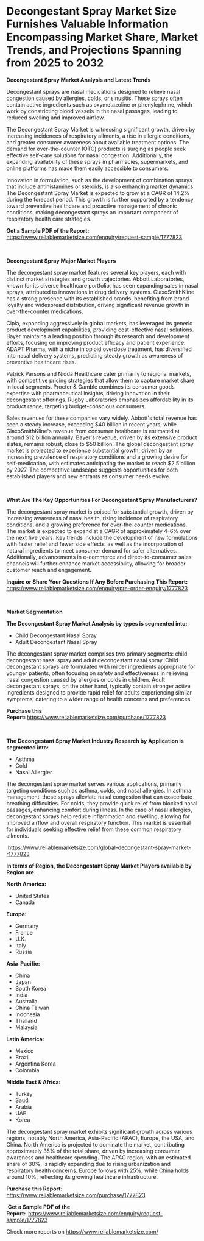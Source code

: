 <p><h1>Decongestant Spray Market Size Furnishes Valuable Information Encompassing Market Share, Market Trends, and Projections Spanning from 2025 to 2032</h1></p><p><strong>Decongestant Spray Market Analysis and Latest Trends</strong></p>
<p><p>Decongestant sprays are nasal medications designed to relieve nasal congestion caused by allergies, colds, or sinusitis. These sprays often contain active ingredients such as oxymetazoline or phenylephrine, which work by constricting blood vessels in the nasal passages, leading to reduced swelling and improved airflow.</p><p>The Decongestant Spray Market is witnessing significant growth, driven by increasing incidences of respiratory ailments, a rise in allergic conditions, and greater consumer awareness about available treatment options. The demand for over-the-counter (OTC) products is surging as people seek effective self-care solutions for nasal congestion. Additionally, the expanding availability of these sprays in pharmacies, supermarkets, and online platforms has made them easily accessible to consumers.</p><p>Innovation in formulation, such as the development of combination sprays that include antihistamines or steroids, is also enhancing market dynamics. The Decongestant Spray Market is expected to grow at a CAGR of 14.2% during the forecast period. This growth is further supported by a tendency toward preventive healthcare and proactive management of chronic conditions, making decongestant sprays an important component of respiratory health care strategies.</p></p>
<p><strong>Get a Sample PDF of the Report:&nbsp;</strong> <a href="https://www.reliablemarketsize.com/enquiry/request-sample/1777823?utm_campaign=3075&utm_medium=2&utm_source=Github&utm_content=ia&utm_term=08032025&utm_id=decongestant-spray">https://www.reliablemarketsize.com/enquiry/request-sample/1777823</a></p>
<p>&nbsp;</p>
<p><strong>Decongestant Spray Major Market Players</strong></p>
<p><p>The decongestant spray market features several key players, each with distinct market strategies and growth trajectories. Abbott Laboratories, known for its diverse healthcare portfolio, has seen expanding sales in nasal sprays, attributed to innovations in drug delivery systems. GlaxoSmithKline has a strong presence with its established brands, benefiting from brand loyalty and widespread distribution, driving significant revenue growth in over-the-counter medications.</p><p>Cipla, expanding aggressively in global markets, has leveraged its generic product development capabilities, providing cost-effective nasal solutions. Bayer maintains a leading position through its research and development efforts, focusing on improving product efficacy and patient experience. ADAPT Pharma, with a niche in opioid overdose treatment, has diversified into nasal delivery systems, predicting steady growth as awareness of preventive healthcare rises.</p><p>Patrick Parsons and Nidda Healthcare cater primarily to regional markets, with competitive pricing strategies that allow them to capture market share in local segments. Procter & Gamble combines its consumer goods expertise with pharmaceutical insights, driving innovation in their decongestant offerings. Rugby Laboratories emphasizes affordability in its product range, targeting budget-conscious consumers.</p><p>Sales revenues for these companies vary widely. Abbott's total revenue has seen a steady increase, exceeding $40 billion in recent years, while GlaxoSmithKline's revenue from consumer healthcare is estimated at around $12 billion annually. Bayer's revenue, driven by its extensive product slates, remains robust, close to $50 billion. The global decongestant spray market is projected to experience substantial growth, driven by an increasing prevalence of respiratory conditions and a growing desire for self-medication, with estimates anticipating the market to reach $2.5 billion by 2027. The competitive landscape suggests opportunities for both established players and new entrants as consumer needs evolve.</p></p>
<p>&nbsp;</p>
<p><strong>What Are The Key Opportunities For Decongestant Spray Manufacturers?</strong></p>
<p><p>The decongestant spray market is poised for substantial growth, driven by increasing awareness of nasal health, rising incidence of respiratory conditions, and a growing preference for over-the-counter medications. The market is expected to expand at a CAGR of approximately 4-6% over the next five years. Key trends include the development of new formulations with faster relief and fewer side effects, as well as the incorporation of natural ingredients to meet consumer demand for safer alternatives. Additionally, advancements in e-commerce and direct-to-consumer sales channels will further enhance market accessibility, allowing for broader customer reach and engagement.</p></p>
<p><strong>Inquire or Share Your Questions If Any Before Purchasing This Report:</strong> <a href="https://www.reliablemarketsize.com/enquiry/pre-order-enquiry/1777823?utm_campaign=3075&utm_medium=2&utm_source=Github&utm_content=ia&utm_term=08032025&utm_id=decongestant-spray">https://www.reliablemarketsize.com/enquiry/pre-order-enquiry/1777823</a></p>
<p>&nbsp;</p>
<p><strong>Market Segmentation</strong></p>
<p><strong>The Decongestant Spray Market Analysis by types is segmented into:</strong></p>
<p><ul><li>Child Decongestant Nasal Spray</li><li>Adult Decongestant Nasal Spray</li></ul></p>
<p><p>The decongestant spray market comprises two primary segments: child decongestant nasal spray and adult decongestant nasal spray. Child decongestant sprays are formulated with milder ingredients appropriate for younger patients, often focusing on safety and effectiveness in relieving nasal congestion caused by allergies or colds in children. Adult decongestant sprays, on the other hand, typically contain stronger active ingredients designed to provide rapid relief for adults experiencing similar symptoms, catering to a wider range of health concerns and preferences.</p></p>
<p><strong>Purchase this Report:&nbsp;</strong><a href="https://www.reliablemarketsize.com/purchase/1777823?utm_campaign=3075&utm_medium=2&utm_source=Github&utm_content=ia&utm_term=08032025&utm_id=decongestant-spray">https://www.reliablemarketsize.com/purchase/1777823</a></p>
<p>&nbsp;</p>
<p><strong>The Decongestant Spray Market Industry Research by Application is segmented into:</strong></p>
<p><ul><li>Asthma</li><li>Cold</li><li>Nasal Allergies</li></ul></p>
<p><p>The decongestant spray market serves various applications, primarily targeting conditions such as asthma, colds, and nasal allergies. In asthma management, these sprays alleviate nasal congestion that can exacerbate breathing difficulties. For colds, they provide quick relief from blocked nasal passages, enhancing comfort during illness. In the case of nasal allergies, decongestant sprays help reduce inflammation and swelling, allowing for improved airflow and overall respiratory function. This market is essential for individuals seeking effective relief from these common respiratory ailments.</p></p>
<p><a href="https://www.reliablemarketsize.com/global-decongestant-spray-market-r1777823?utm_campaign=3075&utm_medium=2&utm_source=Github&utm_content=ia&utm_term=08032025&utm_id=decongestant-spray">&nbsp;https://www.reliablemarketsize.com/global-decongestant-spray-market-r1777823</a></p>
<p><strong>In terms of Region, the Decongestant Spray Market Players available by Region are:</strong></p>
<p>
    <p> <strong> North America: </strong>
        <ul>
            <li>United States</li>
            <li>Canada</li>
        </ul>
        </p> 
    <p> <strong> Europe: </strong>
        <ul>
            <li>Germany</li>
            <li>France</li>
            <li>U.K.</li>
            <li>Italy</li>
            <li>Russia</li>
        </ul>
        </p> 
    <p> <strong> Asia-Pacific: </strong>
        <ul>
            <li>China</li>
            <li>Japan</li>
            <li>South Korea</li>
            <li>India</li>
            <li>Australia</li>
            <li>China Taiwan</li>
            <li>Indonesia</li>
            <li>Thailand</li>
            <li>Malaysia</li>
        </ul>
        </p> 
    <p> <strong> Latin America: </strong>
        <ul>
            <li>Mexico</li>
            <li>Brazil</li>
            <li>Argentina Korea</li>
            <li>Colombia</li>
        </ul>
        </p> 
    <p> <strong> Middle East & Africa: </strong>
        <ul>
            <li>Turkey</li>
            <li>Saudi</li>
            <li>Arabia</li>
            <li>UAE</li>
            <li>Korea</li>
        </ul>
    </p>
    </p>
<p><p>The decongestant spray market exhibits significant growth across various regions, notably North America, Asia-Pacific (APAC), Europe, the USA, and China. North America is projected to dominate the market, contributing approximately 35% of the total share, driven by increasing consumer awareness and healthcare spending. The APAC region, with an estimated share of 30%, is rapidly expanding due to rising urbanization and respiratory health concerns. Europe follows with 25%, while China holds around 10%, reflecting its growing healthcare infrastructure.</p></p>
<p><strong>Purchase this Report: </strong><a href="https://www.reliablemarketsize.com/purchase/1777823?utm_campaign=3075&utm_medium=2&utm_source=Github&utm_content=ia&utm_term=08032025&utm_id=decongestant-spray">https://www.reliablemarketsize.com/purchase/1777823</a></p>
<p>&nbsp;<strong>Get a Sample PDF of the Report:&nbsp;&nbsp;</strong><a href="https://www.reliablemarketsize.com/enquiry/request-sample/1777823?utm_campaign=3075&utm_medium=2&utm_source=Github&utm_content=ia&utm_term=08032025&utm_id=decongestant-spray">https://www.reliablemarketsize.com/enquiry/request-sample/1777823</a></p>
<p><strong></strong></p>
<p>Check more reports on <a href="https://www.reliablemarketsize.com/?utm_campaign=3075&utm_medium=2&utm_source=Github&utm_content=ia&utm_term=08032025&utm_id=decongestant-spray">https://www.reliablemarketsize.com/</a></p>